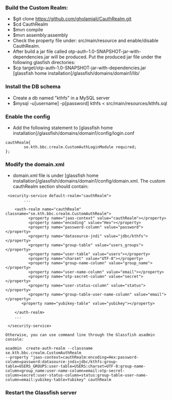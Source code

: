 ### Build the Custom Realm:

 *  $git clone https://github.com/gholamiali/CauthRealm.git
 *  $cd CauthRealm
 *  $mvn compile
 *  $mvn assembly:assembly
 *  Check the property file under: src/main/resource and enable/disable CauthRealm.
 *  After build a jar file called otp-auth-1.0-SNAPSHOT-jar-with-dependencies.jar will be produced. Put the produced jar file under the following glasfish directories:
 *  $cp target/otp-auth-1.0-SNAPSHOT-jar-with-dependencies.jar  [glassfish home installation]/glassfish/domains/domain1/lib/

### Install the DB schema

 * Create a db named "kthfs" in a MySQL server 
 * $mysql -u[username] -p[password] kthfs < src/main/resources/kthfs.sql

### Enable the config

* Add the following statement to [glassfish home installation]/glassfish/domains/domain1/config/login.conf

```
cauthRealm{
        se.kth.bbc.crealm.CustomAuthLoginModule required;
};

```

### Modify the domain.xml 

* domain.xml file is under [glassfish home installation]/glassfish/domains/domain1/config/domain.xml. The custom cauthRealm section should contain:


```
 <security-service default-realm="cauthRealm">
 	 	...
  
    <auth-realm name="cauthRealm" classname="se.kth.bbc.crealm.CustomAuthRealm">
          <property name="jaas-context" value="cauthRealm"></property>
          <property name="encoding" value="Hex"></property>
          <property name="password-column" value="password"></property>
          <property name="datasource-jndi" value="jdbc/kthfs"></property>
          <property name="group-table" value="users_groups"></property>
          <property name="user-table" value="users"></property>
          <property name="charset" value="UTF-8"></property>
          <property name="group-name-column" value="group_name"></property>
          <property name="user-name-column" value="email"></property>
          <property name="otp-secret-column" value="secret"></property>
          <property name="user-status-column" value="status"></property>
          <property name="group-table-user-name-column" value="email"></property>
	   <property name="yubikey-table" value="yubikey"></property>
        
	</auth-realm>
	...

 </security-service>

Otherwise, you can use command line through the Glassfish asadmin console:

asadmin  create-auth-realm --classname se.kth.bbc.crealm.CustomAuthRealm 
--property "jaas-context=cauthRealm:encoding=Hex:password-column=password:datasource-jndi=jdbc/kthfs:group-table=USERS_GROUPS:user-table=USERS:charset=UTF-8:group-name-column=group_name:user-name-column=email:otp-secret-column=secret:user-status-column=status:group-table-user-name-column=email:yubikey-table=Yubikey" cauthRealm

```


### Restart the Glassfish server
